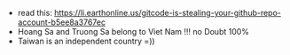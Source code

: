 - read this: https://li.earthonline.us/gitcode-is-stealing-your-github-repo-account-b5ee8a3767ec
- Hoang Sa and Truong Sa belong to Viet Nam !!! no Doubt 100%
- Taiwan is an independent country =))
